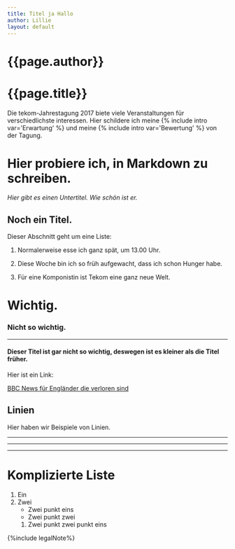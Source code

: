 ```yaml
---
title: Titel ja Hallo
author: Lillie
layout: default
---
```


# {{page.author}}

# {{page.title}}

Die tekom-Jahrestagung 2017 biete viele Veranstaltungen für verschiedlichste interessen. Hier schildere ich meine {% include intro var='Erwartung' %} und meine {% include intro var='Bewertung' %} von der Tagung.


# Hier probiere ich, in Markdown zu schreiben.

_Hier gibt es einen Untertitel. Wie schön ist er._

## Noch ein Titel.

Dieser Abschnitt geht um eine Liste:

1. Normalerweise esse ich ganz spät, um 13.00 Uhr.

2. Diese Woche bin ich so früh aufgewacht, dass ich schon Hunger habe.

3. Für eine Komponistin ist Tekom eine ganz neue Welt.

# Wichtig.

### Nicht so wichtig.

___

#### Dieser Titel ist gar nicht so wichtig, deswegen ist es kleiner als die Titel früher.

Hier ist ein Link:

[BBC News für Engländer die verloren sind](http://bbc.co.uk/news/)



## Linien

Hier haben wir Beispiele von Linien.

***
---
___


# Komplizierte Liste

1. Ein
2. Zwei
   * Zwei punkt eins
   * Zwei punkt zwei
    1. Zwei punkt zwei punkt eins


{%include legalNote%}

